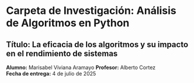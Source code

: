# Carpeta de Investigación: Análisis de Algoritmos en Python
 
## Título: La eficacia de los algoritmos y su impacto en el rendimiento de sistemas


**Alumno:** Marisabel Viviana Aramayo 
**Profesor:** Alberto Cortez  
**Fecha de entrega:** 4 de julio de 2025
